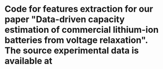 # Code for features extraction for our paper "Data-driven capacity estimation of commercial lithium-ion batteries from voltage relaxation". The source experimental data is available at 
